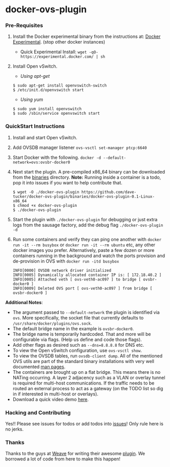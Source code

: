 docker-ovs-plugin
=================

### Pre-Requisites

1. Install the Docker experimental binary from the instructions at: [Docker Experimental](https://github.com/docker/docker/tree/master/experimental). (stop other docker instances)
	- Quick Experimental Install: `wget -qO- https://experimental.docker.com/ | sh`

2. Install Open vSwitch.

	- *Using apt-get*

	```
	$ sudo apt-get install openvswitch-switch 
	$ /etc/init.d/openvswitch start
	```

	- *Using yum*

	```
	$ sudo yum install openvswitch
	$ sudo /sbin/service openvswitch start
	```

### QuickStart Instructions

1. Install and start Open vSwitch.
2. Add OVSDB manager listener `ovs-vsctl set-manager ptcp:6640`
3. Start Docker with the following.
`docker -d --default-network=ovs:ovsbr-docker0`

4. Next start the plugin. A pre-compiled x86_64 binary can be downloaded from the [binaries](https://github.com/dave-tucker/docker-ovs-plugin/binaries) directory. **Note:** Running inside a container is a todo, pop it into issues if you want to help contribute that. 

	```
	$ wget -O ./docker-ovs-plugin https://github.com/dave-tucker/docker-ovs-plugin/binaries/docker-ovs-plugin-0.1-Linux-x86_64
	$ chmod +x docker-ovs-plugin
	$ ./docker-ovs-plugin
	```

5. Start the plugin with `./docker-ovs-plugin` for debugging or just extra logs from the sausage factory, add the debug flag `./docker-ovs-plugin -d`

6. Run some containers and verify they can ping one another with `docker run -it --rm busybox` or `docker run -it --rm ubuntu` etc, any other docker images you prefer. Alternatively, paste a few dozen or more containers running in the background and watch the ports provision and de-provision in OVS with `docker run -itd busybox`

	```
	INFO[0000] OVSDB network driver initialized
	INFO[0005] Dynamically allocated container IP is: [ 172.18.40.2 ]
	INFO[0005] Attached veth [ ovs-veth0-ac097 ] to bridge [ ovsbr-docker0 ]
	INFO[0009] Deleted OVS port [ ovs-veth0-ac097 ] from bridge [ ovsbr-docker0 ]
	```

 **Additional Notes**: 
 - The argument passed to `--default-network` the plugin is identified via `ovs`. More specifically, the socket file that currently defaults to `/usr/share/docker/plugins/ovs.sock`.
 - The default bridge name in the example is `ovsbr-docker0`. 
 - The bridge name is temporarily hardcoded. That and more will be configurable via flags. (Help us define and code those flags). 
 - Add other flags as desired such as `--dns=8.8.8.8` for DNS etc.
 - To view the Open vSwitch configuration, use `ovs-vsctl show`.
 - To view the OVSDB tables, run `ovsdb-client dump`. All of the mentioned OVS utils are part of the standard binary installations with very well documented [man pages](http://openvswitch.org/support/dist-docs/). 
 - The containers are brought up on a flat bridge. This means there is no NATing occurring. A layer 2 adjacency such as a VLAN or overlay tunnel is required for multi-host communications. If the traffic needs to be routed an external process to act as a gateway (on the TODO list so dig in if interested in multi-host or overlays). 
 - Download a quick video demo [here](https://dl.dropboxusercontent.com/u/51927367/Docker-OVS-Plugin.mp4). 
 
### Hacking and Contributing

Yes!! Please see issues for todos or add todos into [issues](https://github.com/gopher-net/docker-ovs-plugin/issues)! Only rule here is no jerks.

### Thanks

Thanks to the guys at [Weave](http://weave.works) for writing their awesome [plugin](https://github.com/weaveworks/docker-plugin). We borrowed a lot of code from here to make this happen!
